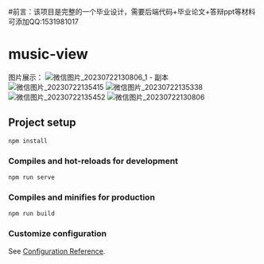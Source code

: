 #前言：该项目是完整的一个毕业设计，需要后端代码+毕业论文+答辩ppt等材料可添加QQ:1531981017

# music-view
图片展示：
![微信图片_20230722130806_1 - 副本](https://github.com/Jerrytan24/music_front/assets/58656693/0da0f58e-2565-4c36-970b-6e5e25bc238f)
![微信图片_20230722135415](https://github.com/Jerrytan24/music_front/assets/58656693/4296f902-2d1e-4990-a1b5-d202c393e0e1)
![微信图片_20230722135338](https://github.com/Jerrytan24/music_front/assets/58656693/f4f67168-67de-44a7-a3ea-a32f74c962e0)
![微信图片_20230722135452](https://github.com/Jerrytan24/music_front/assets/58656693/576e9eee-275b-46cc-8362-4c54f5756fc7)
![微信图片_20230722130806](https://github.com/Jerrytan24/music_front/assets/58656693/cdf8f5c0-c2d1-422a-bbcb-3161811e82de)

## Project setup
```
npm install
```

### Compiles and hot-reloads for development
```
npm run serve
```

### Compiles and minifies for production
```
npm run build
```

### Customize configuration
See [Configuration Reference](https://cli.vuejs.org/config/).
